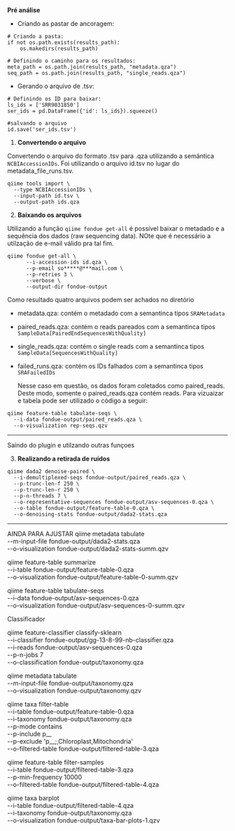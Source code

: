 **Pré análise**

* Criando as pastar de ancoragem:
```
# Criando a pasta:
if not os.path.exists(results_path):
    os.makedirs(results_path)
```
```
# Definindo o caminho para os resultados:
meta_path = os.path.join(results_path, "metadata.qza")
seq_path = os.path.join(results_path, "single_reads.qza")
```

* Gerando o arquivo de .tsv:
```
# Definindo os ID para baixar:
ls_ids = ['SRR9031850']
ser_ids = pd.DataFrame({'id': ls_ids}).squeeze()
```
```
#salvando o arquivo
id.save('ser_ids.tsv')
```

1. **Convertendo o arquivo**

Convertendo o arquivo do formato .tsv para .qza utilizando a semântica `NCBIAccessionIDs`. Foi utilizando o arquivo id.tsv no lugar do metadata_file_runs.tsv.

```
qiime tools import \
  --type NCBIAccessionIDs \
  --input-path id.tsv \
  --output-path ids.qza
  ```

2.  **Baixando os arquivos**

Utilizando a função `qiime fondue get-all` é possível baixar o metadado e a sequência dos dados (raw sequencing data). NOte que é necessário a utilzação de e-mail válido pra tal fim.

```
qiime fondue get-all \
      --i-accession-ids id.qza \
      --p-email so*****@***mail.com \
      --p-retries 3 \
      --verbose \
      --output-dir fondue-output
```

Como resultado quatro arquivos podem ser achados no diretório
* metadata.qza: contém o metadado com a semantinca tipos `SRAMetadata`
* paired_reads.qza: contém o reads pareados  com a semantinca tipos `SampleData[PairedEndSequencesWithQuality]`
* single_reads.qza: contém o single reads com a semantinca tipos `SampleData[SequencesWithQuality]`
* failed_runs.qza: contém os IDs falhados  com a semantinca tipos `SRAFailedIDs`

  Nesse caso em questão, os dados foram coletados como paired_reads. Deste modo, somente o paired_reads.qza contém reads. Para vizuaizar e tabela pode ser utilizado o código a seguir:

```
qiime feature-table tabulate-seqs \
  --i-data fondue-output/paired_reads.qza \
  --o-visualization rep-seqs.qzv
```
  
------------------
Saíndo do plugin e utilzando outras funçoes

  3. **Realizando a retirada de ruídos**


```
qiime dada2 denoise-paired \
  --i-demultiplexed-seqs fondue-output/paired_reads.qza \
  --p-trunc-len-f 250 \
  --p-trunc-len-r 250 \
  --p-n-threads 7 \
  --o-representative-sequences fondue-output/asv-sequences-0.qza \
  --o-table fondue-output/feature-table-0.qza \
  --o-denoising-stats fondue-output/dada2-stats.qza
```




__________________
AINDA PARA AJUSTAR
qiime metadata tabulate \
  --m-input-file fondue-output/dada2-stats.qza \
  --o-visualization fondue-output/dada2-stats-summ.qzv

qiime feature-table summarize \
  --i-table fondue-output/feature-table-0.qza \
  --o-visualization fondue-output/feature-table-0-summ.qzv

qiime feature-table tabulate-seqs \
  --i-data fondue-output/asv-sequences-0.qza \
  --o-visualization fondue-output/asv-sequences-0-summ.qzv

Classificador

qiime feature-classifier classify-sklearn \
  --i-classifier fondue-output/gg-13-8-99-nb-classifier.qza \
  --i-reads fondue-output/asv-sequences-0.qza \
  --p-n-jobs 7 \
  --o-classification fondue-output/taxonomy.qza

qiime metadata tabulate \
  --m-input-file fondue-output/taxonomy.qza \
  --o-visualization fondue-output/taxonomy.qzv

qiime taxa filter-table \
  --i-table fondue-output/feature-table-0.qza \
  --i-taxonomy fondue-output/taxonomy.qza \
  --p-mode contains \
  --p-include p__ \
  --p-exclude 'p__;,Chloroplast,Mitochondria' \
  --o-filtered-table fondue-output/filtered-table-3.qza

qiime feature-table filter-samples \
  --i-table  fondue-output/filtered-table-3.qza \
  --p-min-frequency 10000 \
  --o-filtered-table  fondue-output/filtered-table-4.qza

qiime taxa barplot \
  --i-table  fondue-output/filtered-table-4.qza \
  --i-taxonomy  fondue-output/taxonomy.qza \
  --o-visualization  fondue-output/taxa-bar-plots-1.qzv

